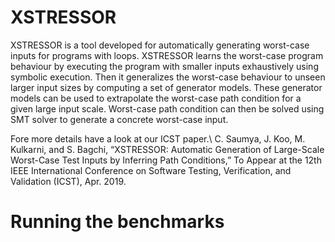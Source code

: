 # XSTRESSOR
XSTRESSOR is a tool developed for automatically generating worst-case inputs for programs with loops. XSTRESSOR learns the worst-case program 
behaviour by executing the program with smaller inputs exhaustively using symbolic execution. Then it generalizes the worst-case behaviour to unseen larger
input sizes by computing a set of generator models. These generator models can be used to extrapolate the worst-case path condition
for a given large input scale. Worst-case path condition can then be solved using SMT solver to generate a concrete worst-case input.

Fore more details have a look at our ICST paper.\\
C. Saumya, J. Koo, M. Kulkarni, and S. Bagchi, “XSTRESSOR: Automatic Generation of Large-Scale Worst-Case Test Inputs by Inferring Path Conditions,” To Appear at the 12th IEEE International Conference on Software Testing, Verification, and Validation (ICST), Apr. 2019.

# Running the benchmarks

